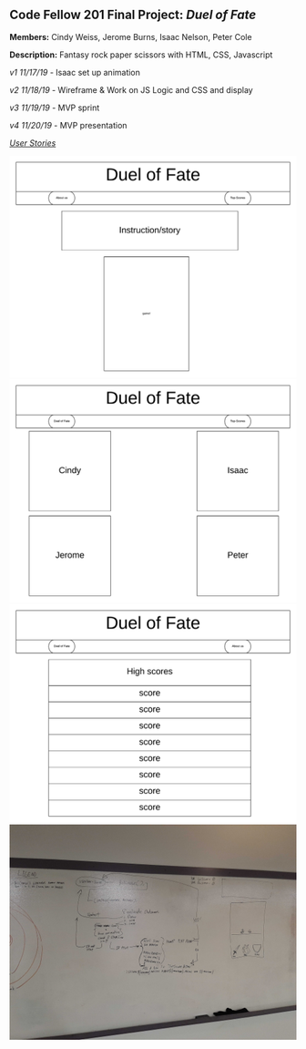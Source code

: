 ## Code Fellow 201 Final Project: _Duel of Fate_

**Members:** Cindy Weiss, Jerome Burns, Isaac Nelson, Peter Cole

**Description:** Fantasy rock paper scissors with HTML, CSS, Javascript

_v1 11/17/19_ - Isaac set up animation

_v2 11/18/19_ - Wireframe & Work on JS Logic and CSS and display

_v3 11/19/19_ - MVP sprint

_v4 11/20/19_ - MVP presentation

[_User Stories_](https://github.com/ISAACLNELSON/201-Final-Project/projects/1)

![img](https://github.com/ISAACLNELSON/201-Final-Project/blob/isaac-monday-animation-wireframe/images/DoFWireframe1.png?raw=true)
![img](https://github.com/ISAACLNELSON/201-Final-Project/blob/isaac-monday-animation-wireframe/images/DoFWireframe2.png?raw=true)
![img](https://github.com/ISAACLNELSON/201-Final-Project/blob/isaac-monday-animation-wireframe/images/DoFWireframe3.png?raw=true)
![img](images/dom.jpg)
